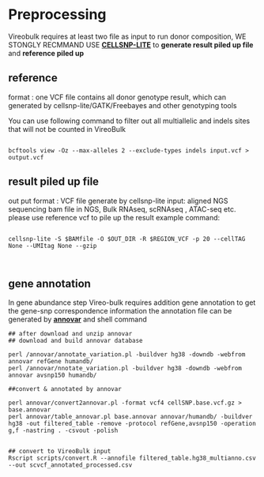 # Preprocessing 

Vireobulk requires at least two file as input  to run donor composition, WE STONGLY RECMMAND USE [**CELLSNP-LITE**](https://github.com/single-cell-genetics/cellsnp-lite) to __generate  result piled up file__ and __reference piled up__


## reference 
format : one VCF file contains all donor genotype result, which can  generated by cellsnp-lite/GATK/Freebayes and other genotyping tools

You can use following command to filter out all multiallelic and indels sites that will not be counted in VireoBulk
```

bcftools view -Oz --max-alleles 2 --exclude-types indels input.vcf > output.vcf
```




## result piled up file
out put format : VCF file generate by cellsnp-lite
input: aligned NGS sequencing bam file in NGS, Bulk RNAseq,  scRNAseq , ATAC-seq etc.
please use reference vcf to pile up the result 
example  command:
```

cellsnp-lite -S $BAMfile -O $OUT_DIR -R $REGION_VCF -p 20 --cellTAG None --UMItag None --gzip



```



## gene annotation 
In gene abundance step Vireo-bulk requires addition gene annotation to get the gene-snp correspondence information the annotation file can be generated by [**annovar**](https://annovar.openbioinformatics.org/en/latest/user-guide/startup/)  and shell command 
```
## after download and unzip annovar
## download and build annovar database

perl /annovar/annotate_variation.pl -buildver hg38 -downdb -webfrom annovar refGene humandb/
perl /annovar/nnotate_variation.pl -buildver hg38 -downdb -webfrom annovar avsnp150 humandb/

##convert & annotated by annovar 

perl annovar/convert2annovar.pl -format vcf4 cellSNP.base.vcf.gz > base.annovar 
perl annovar/table_annovar.pl base.annovar annovar/humandb/ -buildver hg38 -out filtered_table -remove -protocol refGene,avsnp150 -operation g,f -nastring . -csvout -polish


## convert to VireoBulk input 
Rscript scripts/convert.R --annofile filtered_table.hg38_multianno.csv --out scvcf_annotated_processed.csv



```